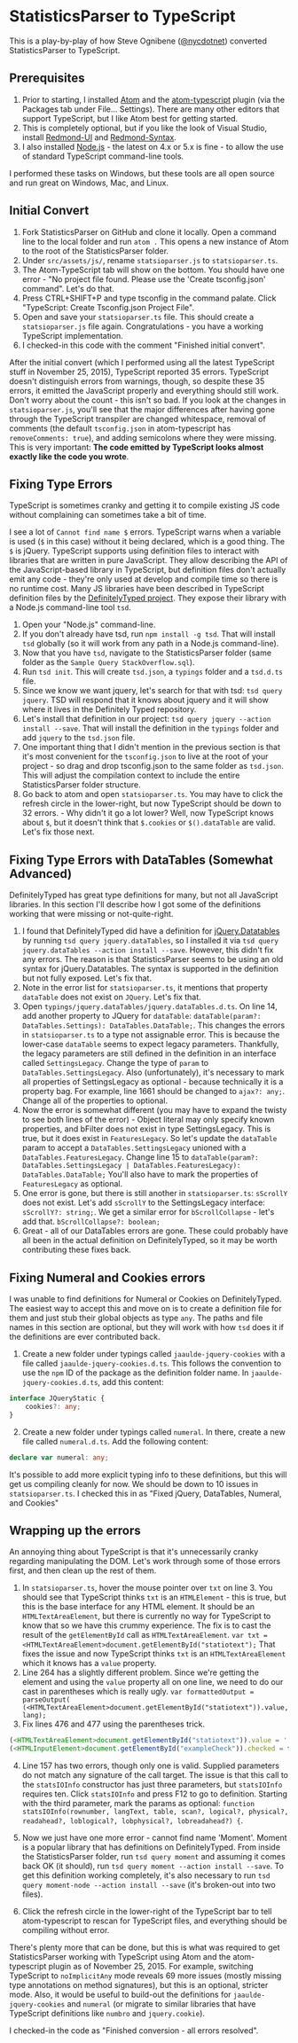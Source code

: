 # StatisticsParser to TypeScript

This is a play-by-play of how Steve Ognibene ([@nycdotnet](https://twitter.com/nycdotnet/)) converted StatisticsParser to TypeScript.

## Prerequisites
1. Prior to starting, I installed [Atom](https://atom.io/) and the [atom-typescript](https://atom.io/packages/atom-typescript) plugin (via the Packages tab under File... Settings).  There are many other editors that support TypeScript, but I like Atom best for getting started.
2. This is completely optional, but if you like the look of Visual Studio, install [Redmond-UI](https://atom.io/themes/redmond-ui) and [Redmond-Syntax](https://atom.io/themes/redmond-syntax).
3. I also installed [Node.js](https://nodejs.org/) - the latest on 4.x or 5.x is fine - to allow the use of standard TypeScript command-line tools.

I performed these tasks on Windows, but these tools are all open source and run great on Windows, Mac, and Linux.

## Initial Convert
1. Fork StatisticsParser on GitHub and clone it locally.  Open a command line to the local folder and run `atom .`  This opens a new instance of Atom to the root of the StatisticsParser folder.
2. Under `src/assets/js/`, rename `statsioparser.js` to `statsioparser.ts`.
3. The Atom-TypeScript tab will show on the bottom.  You should have one error - "No project file found. Please use the 'Create tsconfig.json' command".  Let's do that.
4. Press CTRL+SHIFT+P and type tsconfig in the command palate.  Click "TypeScript: Create Tsconfig.json Project File".
5. Open and save your `statsioparser.ts` file.  This should create a `statsioparser.js` file again.  Congratulations - you have a working TypeScript implementation.
6. I checked-in this code with the comment "Finished initial convert".

After the initial convert (which I performed using all the latest TypeScript stuff in November 25, 2015), TypeScript reported 35 errors.  TypeScript doesn't distinguish errors from warnings, though, so despite these 35 errors, it emitted the JavaScript properly and everything should still work.  Don't worry about the count - this isn't so bad.  If you look at the changes in `statsioparser.js`, you'll see that the major differences after having gone through the TypeScript transpiler are changed whitespace, removal of comments (the default `tsconfig.json` in atom-typescript has `removeComments: true`), and adding semicolons where they were missing.  This is very important: **The code emitted by TypeScript looks almost exactly like the code you wrote**.

## Fixing Type Errors
TypeScript is sometimes cranky and getting it to compile existing JS code without complaining can sometimes take a bit of time.

I see a lot of `Cannot find name $` errors.  TypeScript warns when a variable is used (`$` in this case) without it being declared, which is a good thing.  The `$` is jQuery.  TypeScript supports using definition files to interact with libraries that are written in pure JavaScript.  They allow describing the API of the JavaScript-based library in TypeScript, but definition files don't actually emit any code - they're only used at develop and compile time so there is no runtime cost.  Many JS libraries have been described in TypeScript definition files by the [DefinitelyTyped project](http://definitelytyped.org/).  They expose their library with a Node.js command-line tool `tsd`.

1. Open your "Node.js" command-line.
2. If you don't already have tsd, run `npm install -g tsd`.  That will install `tsd` globally (so it will work from any path in a Node.js command-line).
3. Now that you have `tsd`, navigate to the StatisticsParser folder (same folder as the `Sample Query StackOverflow.sql`).
4. Run `tsd init`.  This will create `tsd.json`, a `typings` folder and a `tsd.d.ts` file.
5. Since we know we want jquery, let's search for that with tsd: `tsd query jquery`.  TSD will respond that it knows about jquery and it will show where it lives in the Definitely Typed repository.
6. Let's install that definition in our project: `tsd query jquery --action install --save`.  That will install the definition in the `typings` folder and add `jquery` to the `tsd.json` file.
7. One important thing that I didn't mention in the previous section is that it's most convenient for the `tsconfig.json` to live at the root of your project - so drag and drop tsconfig.json to the same folder as `tsd.json`.  This will adjust the compilation context to include the entire StatisticsParser folder structure.
8. Go back to atom and open `statsioparser.ts`.  You may have to click the refresh circle in the lower-right, but now TypeScript should be down to 32 errors.  - Why didn't it go a lot lower?  Well, now TypeScript knows about `$`, but it doesn't think that `$.cookies` or `$().dataTable` are valid.  Let's fix those next.

## Fixing Type Errors with DataTables (Somewhat Advanced)
DefinitelyTyped has great type definitions for many, but not all JavaScript libraries.  In this section I'll describe how I got some of the definitions working that were missing or not-quite-right.

1. I found that DefinitelyTyped did have a definition for [jQuery.Datatables](http://www.datatables.net/) by running `tsd query jquery.dataTables`, so I installed it via `tsd query jquery.dataTables --action install --save`.  However, this didn't fix any errors.  The reason is that StatisticsParser seems to be using an old syntax for jQuery.Datatables.  The syntax is supported in the definition but not fully exposed.  Let's fix that.
2. Note in the error list for `statsioparser.ts`, it mentions that property `dataTable` does not exist on `JQuery`.  Let's fix that.
3. Open `typings/jquery.dataTables/jquery.dataTables.d.ts`.  On line 14, add another property to JQuery for `dataTable`: `dataTable(param?: DataTables.Settings): DataTables.DataTable;`.  This changes the errors in `statsioparser.ts` to a type not assignable error.  This is because the lower-case `dataTable` seems to expect legacy parameters.  Thankfully, the legacy parameters are still defined in the definition in an interface called `SettingsLegacy`.  Change the type of `param` to `DataTables.SettingsLegacy`.  Also (unfortunately), it's necessary to mark all properties of SettingsLegacy as optional - because technically it is a property bag. For example, line 1661 should be changed to `ajax?: any;`.  Change all of the properties to optional.
4. Now the error is somewhat different (you may have to expand the twisty to see both lines of the error) - Object literal may only specify known properties, and bFilter does not exist in type SettingsLegacy.  This is true, but it does exist in `FeaturesLegacy`.  So let's update the `dataTable` param to accept a `DataTables.SettingsLegacy` unioned with a `DataTables.FeaturesLegacy`.   Change line 15 to `dataTable(param?: DataTables.SettingsLegacy | DataTables.FeaturesLegacy): DataTables.DataTable;`  You'll also have to mark the properties of `FeaturesLegacy` as optional.
5. One error is gone, but there is still another in `statsioparser.ts`: `sScrollY` does not exist.  Let's add `sScrollY` to the SettingsLegacy interface: `sScrollY?: string;`.  We get a similar error for `bScrollCollapse` - let's add that.  `bScrollCollapse?: boolean;`
6. Great - all of our DataTables errors are gone.  These could probably have all been in the actual definition on DefinitelyTyped, so it may be worth contributing these fixes back.

## Fixing Numeral and Cookies errors
I was unable to find definitions for Numeral or Cookies on DefinitelyTyped.  The easiest way to accept this and move on is to create a definition file for them and just stub their global objects as type `any`.  The paths and file names in this section are optional, but they will work with how `tsd` does it if the definitions are ever contributed back.

1. Create a new folder under typings called `jaaulde-jquery-cookies` with a file called `jaaulde-jquery-cookies.d.ts`.  This follows the convention to use the `npm` ID of the package as the definition folder name.  In `jaaulde-jquery-cookies.d.ts`, add this content:

```TypeScript
interface JQueryStatic {
    cookies?: any;
}
```

2. Create a new folder under typings called `numeral`.  In there, create a new file called `numeral.d.ts`.  Add the following content:
```TypeScript
declare var numeral: any;
```

It's possible to add more explicit typing info to these definitions, but this will get us compiling cleanly for now.  We should be down to 10 issues in `statsioparser.ts`.  I checked this in as "Fixed jQuery, DataTables, Numeral, and Cookies"

## Wrapping up the errors
An annoying thing about TypeScript is that it's unnecessarily cranky regarding manipulating the DOM.  Let's work through some of those errors first, and then clean up the rest of them.

1. In `statsioparser.ts`, hover the mouse pointer over `txt` on line 3.  You should see that TypeScript thinks `txt` is an `HTMLElement` - this is true, but this is the base interface for any HTML element.  It should be an `HTMLTextAreaElement`, but there is currently no way for TypeScript to know that so we have this crummy experience.  The fix is to cast the result of the `getElementById` call as `HTMLTextAreaElement`.   `var txt = <HTMLTextAreaElement>document.getElementById("statiotext");`  That fixes the issue and now TypeScript thinks `txt` is an `HTMLTextAreaElement` which it knows has a `value` property.
2. Line 264 has a slightly different problem.  Since we're getting the element and using the `value` property all on one line, we need to do our cast in parentheses which is really ugly.   `var formattedOutput = parseOutput( (<HTMLTextAreaElement>document.getElementById("statiotext")).value, lang);`
3. Fix lines 476 and 477 using the parentheses trick.

```TypeScript
(<HTMLTextAreaElement>document.getElementById("statiotext")).value = '';
(<HTMLInputElement>document.getElementById("exampleCheck")).checked = false;
```

4. Line 157 has two errors, though only one is valid.  Supplied parameters do not match any signature of the call target.  The issue is that this call to the `statsIOInfo` constructor has just three parameters, but `statsIOInfo` requires ten.  Click `statsIOInfo` and press F12 to go to definition.  Starting with the third parameter, mark the params as optional: `function statsIOInfo(rownumber, langText, table, scan?, logical?, physical?, readahead?, loblogical?, lobphysical?, lobreadahead?) {`.

5. Now we just have one more error - cannot find name 'Moment'.  Moment is a popular library that has definitions on DefinitelyTyped.  From inside the StatisticsParser folder, run `tsd query moment` and assuming it comes back OK (it should), run `tsd query moment --action install --save`.  To get this definition working completely, it's also necessary to run `tsd query moment-node --action install --save`  (it's broken-out into two files).

6. Click the refresh circle in the lower-right of the TypeScript bar to tell atom-typescript to rescan for TypeScript files, and everything should be compiling without error.

There's plenty more that can be done, but this is what was required to get StatisticsParser working with TypeScript using Atom and the atom-typescript plugin as of November 25, 2015.  For example, switching TypeScript to `noImplicitAny` mode reveals 69 more issues (mostly missing type annotations on method signatures), but this is an optional, stricter mode.  Also, it would be useful to build-out the definitions for `jaaulde-jquery-cookies` and `numeral` (or migrate to similar libraries that have TypeScript definitions like `numbro` and `jquery.cookie`).

I checked-in the code as "Finished conversion - all errors resolved".
